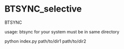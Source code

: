 BTSYNC_selective
================

BTSYNC

usage:
btsync for your system must be in same directory

python index.py path/to/dir1 path/to/dir2
